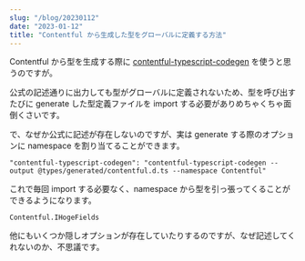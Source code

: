 ```yaml
---
slug: "/blog/20230112"
date: "2023-01-12"
title: "Contentful から生成した型をグローバルに定義する方法"
---
```


Contentful から型を生成する際に [contentful-typescript-codegen](https://github.com/intercom/contentful-typescript-codegen) を使うと思うのですが。

公式の記述通りに出力しても型がグローバルに定義されないため、型を呼び出すたびに generate した型定義ファイルを import する必要がありめちゃくちゃ面倒くさいです。

で、なぜか公式に記述が存在しないのですが、実は generate する際のオプションに namespace を割り当てることができます。

`"contentful-typescript-codegen": "contentful-typescript-codegen --output @types/generated/contentful.d.ts --namespace Contentful"`

これで毎回 import する必要なく、namespace から型を引っ張ってくることができるようになります。

`Contentful.IHogeFields`

他にもいくつか隠しオプションが存在していたりするのですが、なぜ記述してくれないのか、不思議です。
